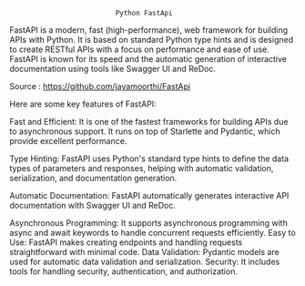 
                              Python FastApi

FastAPI is a modern, fast (high-performance), web framework for building APIs with Python. It is based on standard Python type hints and is designed to create RESTful APIs with a focus on performance and ease of use. FastAPI is known for its speed and the automatic generation of interactive documentation using tools like Swagger UI and ReDoc.

Source : https://github.com/jayamoorthi/FastApi

Here are some key features of FastAPI:

Fast and Efficient: It is one of the fastest frameworks for building APIs due to asynchronous support. It runs on top of Starlette and Pydantic, which provide excellent performance.

Type Hinting: FastAPI uses Python's standard type hints to define the data types of parameters and responses, helping with automatic validation, serialization, and documentation generation.

Automatic Documentation: FastAPI automatically generates interactive API documentation with Swagger UI and ReDoc.

Asynchronous Programming: It supports asynchronous programming with async and await keywords to handle concurrent requests efficiently.
Easy to Use: FastAPI makes creating endpoints and handling requests straightforward with minimal code.
Data Validation: Pydantic models are used for automatic data validation and serialization.
Security: It includes tools for handling security, authentication, and authorization.

